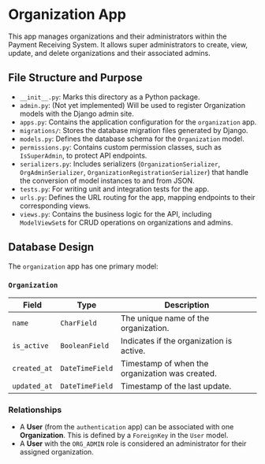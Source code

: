 # Organization App

This app manages organizations and their administrators within the Payment Receiving System. It allows super administrators to create, view, update, and delete organizations and their associated admins.

## File Structure and Purpose

-   `__init__.py`: Marks this directory as a Python package.
-   `admin.py`: (Not yet implemented) Will be used to register Organization models with the Django admin site.
-   `apps.py`: Contains the application configuration for the `organization` app.
-   `migrations/`: Stores the database migration files generated by Django.
-   `models.py`: Defines the database schema for the `Organization` model.
-   `permissions.py`: Contains custom permission classes, such as `IsSuperAdmin`, to protect API endpoints.
-   `serializers.py`: Includes serializers (`OrganizationSerializer`, `OrgAdminSerializer`, `OrganizationRegistrationSerializer`) that handle the conversion of model instances to and from JSON.
-   `tests.py`: For writing unit and integration tests for the app.
-   `urls.py`: Defines the URL routing for the app, mapping endpoints to their corresponding views.
-   `views.py`: Contains the business logic for the API, including `ModelViewSet`s for CRUD operations on organizations and admins.

## Database Design

The `organization` app has one primary model:

### `Organization`

| Field      | Type              | Description                                  |
|------------|-------------------|----------------------------------------------|
| `name`     | `CharField`       | The unique name of the organization.         |
| `is_active`| `BooleanField`    | Indicates if the organization is active.     |
| `created_at`| `DateTimeField`   | Timestamp of when the organization was created.|
| `updated_at`| `DateTimeField`   | Timestamp of the last update.                |

### Relationships

-   A **User** (from the `authentication` app) can be associated with one **Organization**. This is defined by a `ForeignKey` in the `User` model.
-   A **User** with the `ORG_ADMIN` role is considered an administrator for their assigned organization. 